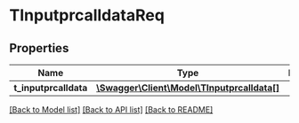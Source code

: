 # TInputprcalldataReq

## Properties
Name | Type | Description | Notes
------------ | ------------- | ------------- | -------------
**t_inputprcalldata** | [**\Swagger\Client\Model\TInputprcalldata[]**](TInputprcalldata.md) |  | [optional] 

[[Back to Model list]](../README.md#documentation-for-models) [[Back to API list]](../README.md#documentation-for-api-endpoints) [[Back to README]](../README.md)


